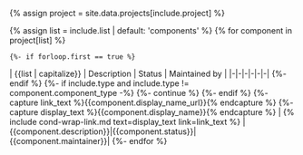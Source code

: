 {% assign project = site.data.projects[include.project] %}

{% assign list = include.list | default: 'components' %}
{% for component in project[list] %}

    {%- if forloop.first == true %}
| {{list | capitalize}}   | Description | Status  | Maintained by |
|-|-|-|-|-|-|
    {%- endif %}
    {%- if include.type and include.type != component.component_type -%}
        {%- continue %}
    {%- endif %}
{%- capture link_text %}{{component.display_name_url}}{% endcapture %}
{%- capture display_text %}{{component.display_name}}{% endcapture %}
| {% include cond-wrap-link.md text=display_text link=link_text %} |{{component.description}}|{{component.status}}|{{component.maintainer}}|
{%- endfor %}
